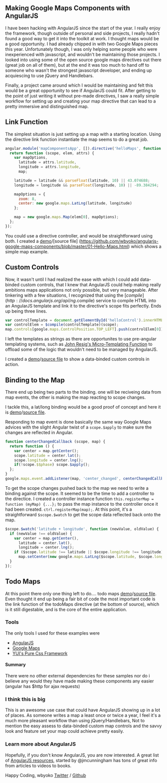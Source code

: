 ## Making Google Maps Components with AngularJS

I have been hacking with AngularJS since the start of the year.  I really enjoy the framework, though outside of personal and side projects, I really hadn't found a good way to get it into the toolkit at work. I thought maps would be a good opportunity. I had already chipped in with two Google Maps pieces this year. Unfortunately though, I was only helping some people who were inexperienced with javascript, and wouldn't be maintaining those projects. I looked into using some of the open source google maps directives out there (great job on all of them), but at the end it was too much to hand off to someone who wasn't the strongest javascript developer, and ending up acquiescing to use jQuery and Handlebars. 

Finally, a project came around which I would be maintaining and felt this would be a great opportunity to see if AngularJS could fit. After getting to the point of just writing it without pre-made directives, I saw a really simple workflow for setting up and creating your map directive that can lead to a pretty immersive and distinguished map. 

## Link Function
The simplest situation is just setting up a map with a starting location. Using the directive link function instantiate the map seems to do a great job. 

```javascript
angular.module('mapComponentsApp', []).directive('helloMaps', function () {
  return function (scope, elem, attrs) {
    var mapOptions,
      latitude = attrs.latitude,
      longitude = attrs.longitude,
      map;

    latitude = latitude && parseFloat(latitude, 10) || 43.074688;
    longitude = longitude && parseFloat(longitude, 10) || -89.384294;

    mapOptions = {
      zoom: 8,
      center: new google.maps.LatLng(latitude, longitude)
    };

    map = new google.maps.Map(elem[0], mapOptions);
  };
});
```
You could use a directive controller, and would be straightforward using both. I created a [demo](http://wbyoko.co/angularjs-google-maps-components/demos/01-Hello-Maps.html)/[source file]
(https://github.com/wbyoko/angularjs-google-maps-components/blob/master/01-Hello-Maps.html) which shows a simple map example. 

## Custom Controls
Now, it wasn't until I had realized the ease with which I could add data-binded custom controls, that I knew that AngularJS could help making really ambitions maps applications not only possible, but very manageable. After tinkering with a few situations, I recognized that using the [$compile](http://docs.angularjs.org/api/ng.$compile) service to compile HTML into an AngularJS template and link it to the directive's scope fits perfectly. Ends up being three lines. 

```javascript
var controlTemplate = document.getElementById('helloControl').innerHTML.trim();
var controlElem = $compile(controlTemplate)(scope);
map.controls[google.maps.ControlPosition.TOP_LEFT].push(controlElem[0]);
```
I left the templates as strings as there are opportunites to use pre-angular templating systems, such as [John Resig's Micro-Templating Function](http://ejohn.org/blog/javascript-micro-templating/) to offload some of the logic that wouldn't need to be managed by AngularJS.

I created a [demo](http://wbyoko.co/angularjs-google-maps-components/demos/02-Say-Hello.html)/[source file](https://github.com/wbyoko/angularjs-google-maps-components/blob/master/02-Say-Hello.html) to show a data-binded custom controls in action.

## Binding to the Map
There end up being two parts to the binding. one will be reciveing data from map events, the other is making the map reacting to scope changes. 

I tackle this, a lat/long binding would be a good proof of concept and here it is [demo](http://wbyoko.co/angularjs-google-maps-components/demos/03-Say-Where.html)/[source file](https://github.com/wbyoko/angularjs-google-maps-components/blob/master/03-Say-Where.html). 

Responding to map event is done basically the same way Google Maps advices with the slight Angular twist of a ```scope.$apply``` to make sure the changes are reflected in Angular. 

```javascript
function centerChangedCallback (scope, map) {
  return function () {
    var center = map.getCenter();
    scope.latitude = center.lat();
    scope.longitude = center.lng();
    if(!scope.$$phase) scope.$apply();
  };
}
google.maps.event.addListener(map, 'center_changed', centerChangedCallback(scope, map));
```

To get the scope changes pushed back to the map we need to write a binding against the scope. It seemed to be the time to add a controller to the directice. I created a controller instance function ```this.registerMap = function (myMap) {...};``` to pass the map instance to the controller once it had been created. ```ctrl.registerMap(map);```. At this point, it's a straightforward ```$scope.$watch``` to get the scope data reflected back onto the map.

```javascript
$scope.$watch('latitude + longitude', function (newValue, oldValue) {
  if (newValue !== oldValue) { 
    var center = map.getCenter(),
      latitude = center.lat(),
      longitude = center.lng();
    if ($scope.latitude !== latitude || $scope.longitude !== longitude)
      map.setCenter(new google.maps.LatLng($scope.latitude, $scope.longitude));
  }
});
```

## Todo Maps
At this point there only one thing left to do.... todo maps [demo](http://wbyoko.co/angularjs-google-maps-components/demos/04-Todo-Maps.html)/[source file](https://github.com/wbyoko/angularjs-google-maps-components/blob/master/04-Todo-Maps.html). Even thought it end up being a fair bit of code the most important code is the link function of the todoMaps directive (at the bottom of source), which is it still digestable, and is the core of the entire application.

### Tools
The only tools I used for these examples were 
* [AngularJS](http://angularjs.org/)
* [Google Maps](https://developers.google.com/maps/documentation/javascript/tutorial)
* [YUI's Pure Css Framework](http://purecss.io/)

#### Summary
There were no other external dependencies for these samples nor do i believe any would they have made making these components any easier (angular has $http for ajax requests)

### I think this is big
This is an awesome use case that could have AngularJS showing up in a lot of places. As someone writes a map a least once or twice a year, I feel it's a much more pleasant workflow than using jQuery/Handlebars, Not to mention the easy assess to data-binded custom map controls and the savvy look and feature set your map could achieve pretty easily.

### Learn more about AngularJS
Hopefully, if you don't know AngularJS, you are now interested. A great list of [AngularJS resources](https://github.com/jmcunningham/AngularJS-Learning), started by @jmcunningham has tons of great info from articles to videos to books. 

Happy Coding, wbyoko
[Twitter](https://twitter.com/wbyoko) / 
[Github](https://github.com/wbyoko/)
